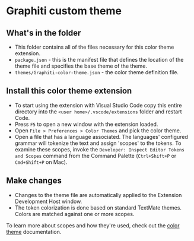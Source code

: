 # Graphiti custom theme

## What's in the folder

* This folder contains all of the files necessary for this color theme extension.
* `package.json` - this is the manifest file that defines the location of the theme file and specifies the base theme of the theme.
* `themes/Graphiti-color-theme.json` - the color theme definition file.

## Install this color theme extension

* To start using the extension with Visual Studio Code copy this entire directory into the `<user home>/.vscode/extensions` folder and restart Code.
* Press `F5` to open a new window with the extension loaded.
* Open `File > Preferences > Color Themes` and pick the color theme.
* Open a file that has a language associated. The languages' configured grammar will tokenize the text and assign 'scopes' to the tokens. To examine these scopes, invoke the `Developer: Inspect Editor Tokens and Scopes` command from the Command Palette (`Ctrl+Shift+P` or `Cmd+Shift+P` on Mac).

## Make changes

* Changes to the theme file are automatically applied to the Extension Development Host window.
* The token colorization is done based on standard TextMate themes. Colors are matched against one or more scopes.

To learn more about scopes and how they're used, check out the [color theme](https://code.visualstudio.com/api/extension-guides/color-theme) documentation.